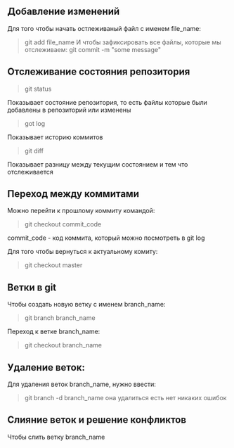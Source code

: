 




## Добавление изменений 
Для того чтобы начать остлеживаный файл с именем file_name:
> git add file_name
И чтобы зафиксировать все файлы, которые мы отслеживаем:
>git commit -m "some message"



## Отслеживание состояния репозитория 
> git status

Показывает состояние репозитория, то есть файлы которые были добавлены в репозиторий или изменены

> got log

Показывает историю коммитов

>git diff

Показывает разницу между текущим состоянием и тем что отслеживается

## Переход между коммитами
Можно перейти к прошлому коммиту командой:
>git checkout commit_code

commit_code - код коммита, который можно посмотреть в git log

Для того чтобы вернуться к актуальному комиту:
> git checkout master


































## Ветки в git







Чтобы создать новую ветку с именем branch_name:
> git branch branch_name

Переход к ветке branch_name:
> git checkout branch_name

## Удаление веток:
Для удаления веток branch_name, нужно ввести:

> git branch -d branch_name
она удалиться есть нет никаких ошибок

## Слияние веток и решение конфликтов

Чтобы слить ветку branch_name 
